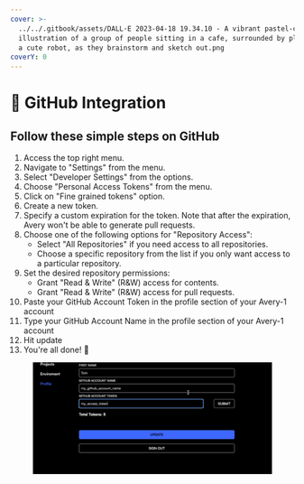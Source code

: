 ```yaml
---
cover: >-
  ../../.gitbook/assets/DALL·E 2023-04-18 19.34.10 - A vibrant pastel-colored
  illustration of a group of people sitting in a cafe, surrounded by plants and
  a cute robot, as they brainstorm and sketch out.png
coverY: 0
---
```


# 📝 GitHub Integration

## Follow these simple steps on GitHub

1. Access the top right menu.
2. Navigate to "Settings" from the menu.
3. Select "Developer Settings" from the options.
4. Choose "Personal Access Tokens" from the menu.
5. Click on "Fine grained tokens" option.
6. Create a new token.
7. Specify a custom expiration for the token. Note that after the expiration, Avery won't be able to generate pull requests.
8. Choose one of the following options for "Repository Access":
   * Select "All Repositories" if you need access to all repositories.
   * Choose a specific repository from the list if you only want access to a particular repository.
9. Set the desired repository permissions:
   * Grant "Read & Write" (R\&W) access for contents.
   * Grant "Read & Write" (R\&W) access for pull requests.
10. Paste your GitHub Account Token in the profile section of your Avery-1 account
11. Type your GitHub Account Name in the profile section of your Avery-1 account
12. Hit update
13. You're all done! 🎉

<figure><img src="../../.gitbook/assets/Screenshot 2023-05-16 at 11.13.55.png" alt=""><figcaption></figcaption></figure>
